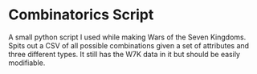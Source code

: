 # Combinatorics Script
A small python script I used while making Wars of the Seven Kingdoms. Spits out a CSV of all possible combinations given a set of attributes and three different types. It still has the W7K data in it but should be easily modifiable. 
